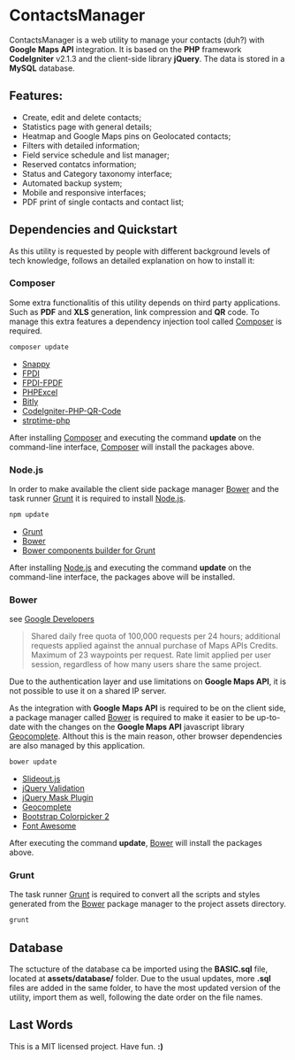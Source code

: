 # ContactsManager

ContactsManager is a web utility to manage your contacts (duh?) with **Google Maps API** integration. It is based on the **PHP** framework **CodeIgniter** v2.1.3 and the client-side library **jQuery**. The data is stored in a **MySQL** database.

## Features:
- Create, edit and delete contacts;
- Statistics page with general details;
- Heatmap and Google Maps pins on Geolocated contacts;
- Filters with detailed information;
- Field service schedule and list manager;
- Reserved contatcs information;
- Status and Category taxonomy interface;
- Automated backup system;
- Mobile and responsive interfaces;
- PDF print of single contacts and contact list;

## Dependencies and Quickstart

As this utility is requested by people with different background levels of tech knowledge, follows an detailed explanation on how to install it:

### Composer

Some extra functionalitis of this utility depends on third party applications. Such as **PDF** and **XLS** generation, link compression and **QR** code. To manage this extra features a dependency injection tool called [Composer](https://getcomposer.org/) is required.

```bash
composer update
```

* [Snappy](https://github.com/KnpLabs/snappy)
* [FPDI](https://github.com/Setasign/FPDI)
* [FPDI-FPDF](https://github.com/Setasign/FPDI-FPDF)
* [PHPExcel](https://github.com/PHPOffice/PHPExcel)
* [Bitly](https://github.com/gabrielkaputa/bitly)
* [CodeIgniter-PHP-QR-Code](https://github.com/elvisoliveira/strptime-php)
* [strptime-php](https://github.com/elvisoliveira/CodeIgniter-PHP-QR-Code)

After installing [Composer](https://getcomposer.org/) and executing the command **update** on the command-line interface, [Composer](https://getcomposer.org/) will install the packages above.

### Node.js

In order to make available the client side package manager [Bower](ttps://bower.io/) and the task runner [Grunt](http://gruntjs.com/) it is required to install [Node.js](https://nodejs.org/).

```bash
npm update
```

* [Grunt](https://github.com/gruntjs/grunt)
* [Bower](https://github.com/bower/bower)
* [Bower components builder for Grunt](https://github.com/sapegin/grunt-bower-concat)

After installing [Node.js](https://nodejs.org/) and executing the command **update** on the command-line interface, the packages above will be installed.

### Bower
see [Google Developers](https://developers.google.com/maps/premium/usage-limits#maps-javascript-api-services-client-side)

> Shared daily free quota of 100,000 requests per 24 hours; additional requests applied against the annual purchase of Maps APIs Credits. Maximum of 23 waypoints per request. Rate limit applied per user session, regardless of how many users share the same project.

Due to the authentication layer and use limitations on **Google Maps API**, it is not possible to use it on a shared IP server.

As the integration with **Google Maps API** is required to be on the client side, a package manager called [Bower](ttps://bower.io/) is required to make it easier to be up-to-date with the changes on the **Google Maps API** javascript library [Geocomplete](https://github.com/ubilabs/geocomplete). Althout this is the main reason, other browser dependencies are also managed by this application.

```bash
bower update
```

* [Slideout.js](https://github.com/Mango/slideout)
* [jQuery Validation](https://github.com/jzaefferer/jquery-validation)
* [jQuery Mask Plugin](https://github.com/igorescobar/jQuery-Mask-Plugin)
* [Geocomplete](https://github.com/ubilabs/geocomplete)
* [Bootstrap Colorpicker 2](https://github.com/itsjavi/bootstrap-colorpicker)
* [Font Awesome](https://github.com/FortAwesome/Font-Awesome)

After executing the command **update**, [Bower](ttps://bower.io/) will install the packages above.

### Grunt

The task runner [Grunt](http://gruntjs.com/) is required to convert all the scripts and styles generated from the [Bower](ttps://bower.io/) package manager to the project assets directory.

```bash
grunt
```

## Database

The sctucture of the database ca be imported using the **BASIC.sql** file, located at **assets/database/** folder. Due to the usual updates, more **.sql** files are added in the same folder, to have the most updated version of the utility, import them as well, following the date order on the file names.

## Last Words

This is a MIT licensed project. Have fun. **:)**
